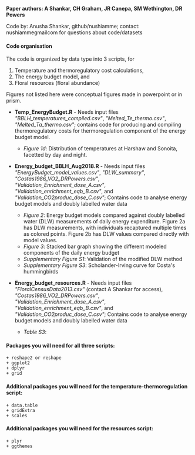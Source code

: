 **Paper authors: A Shankar, CH Graham, JR Canepa, SM Wethington, DR Powers**

Code by: Anusha Shankar, github/nushiamme; contact: nushiamme<at>gmail<dot>com for questions about code/datasets

#### Code organisation

The code is organized by data type into 3 scripts, for
1. Temperature and thermoregulatory cost calculations,
2. The energy budget model, and
3. Floral resources (floral abundance)

Figures not listed here were conceptual figures made in powerpoint or in prism.

-   **Temp\_EnergyBudget.R** - Needs input files *"BBLH_temperatures_compiled.csv"*, *"Melted_Te_thermo.csv"*, *"Melted_Ta_thermo.csv"*; contains code for producing and compiling thermoregulatory costs for thermoregulation component of the energy budget model.
    -   *Figure 1d*: Distribution of temperatures at Harshaw and Sonoita, facetted by day and night.

-   **Energy\_budget\_BBLH\_Aug2018.R** - Needs input files *"EnergyBudget_model_values.csv"*, *"DLW_summary"*, *"Costas1986_VO2_DRPowers.csv"*, *"Validation_Enrichment_dose_A.csv"*, *"Validation_enrichment_eqb_B.csv"*, and *"Validation_CO2produc_dose_C.csv"*; Contains code to analyse energy budget models and doubly labelled water data 
    -   *Figure 2*: Energy budget models compared against doubly labelled water (DLW) measurements of daily energy expenditure. Figure 2a has DLW measurements, with individuals recaptured multiple times as colored points. Figure 2b has DLW values compared directly with model values.
    -   *Figure 3*: Stacked bar graph showing the different modeled components of the daily energy budget 
    -   *Supplementary Figure S1*: Validation of the modified DLW method
    -   *Supplementary Figure S3*: Scholander-Irving curve for Costa's hummingbirds
    
-   **Energy\_budget\_resources.R** - Needs input files *"FloralCensusData2013.csv"* (contact A Shankar for access), *"Costas1986_VO2_DRPowers.csv"*, *"Validation_Enrichment_dose_A.csv"*, *"Validation_enrichment_eqb_B.csv"*, and *"Validation_CO2produc_dose_C.csv"*; Contains code to analyse energy budget models and doubly labelled water data 
    -   *Table S3*: 

#### Packages you will need for all three scripts:

    + reshape2 or reshape
    + ggplot2
    + dplyr
    + grid
    
#### Additional packages you will need for the temperature-thermoregulation script:

    + data.table
    + gridExtra
    + scales

#### Additional packages you will need for the resources script:
    
    + plyr
    + ggthemes
    
